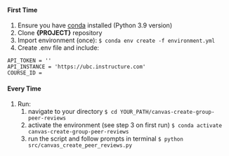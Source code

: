 
#### First Time

1. Ensure you have [conda](https://docs.conda.io/projects/conda/en/latest/user-guide/install/index.html) installed (Python 3.9 version)
2. Clone **{PROJECT}** repository
3. Import environment (once): `$ conda env create -f environment.yml`
4. Create .env file and include:

```
API_TOKEN = ''
API_INSTANCE = 'https://ubc.instructure.com'
COURSE_ID = 
```

#### Every Time

1. Run:
   1. navigate to your directory `$ cd YOUR_PATH/canvas-create-group-peer-reviews`
   1. activate the environment (see step 3 on first run) `$ conda activate canvas-create-group-peer-reviews`
   2. run the script and follow prompts in terminal `$ python src/canvas_create_peer_reviews.py`
